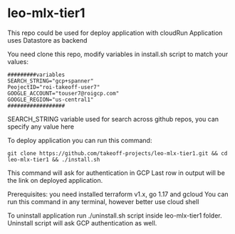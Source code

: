 # leo-mlx-tier1

This repo could be used for deploy application with cloudRun 
Application uses Datastore as backend

You need clone this repo, modify variables in install.sh script to match your values:
```
#########variables
SEARCH_STRING="gcp+spanner"
PeojectID="roi-takeoff-user7"
GOOGLE_ACCOUNT="touser7@roigcp.com"
GOOGLE_REGION="us-central1"
##################

```

SEARCH_STRING variable used for search across github repos, you can specify any value here

To deploy application you can run this command:
```
git clone https://github.com/takeoff-projects/leo-mlx-tier1.git && cd leo-mlx-tier1 && ./install.sh
```

This command will ask for authentication in GCP
Last row in output will be the link on deployed application.

Prerequisites: you need installed terraform v1.x, go 1.17 and gcloud
You can run this command in any terminal, however better use cloud shell

To uninstall application run ./uninstall.sh script inside leo-mlx-tier1 folder.
Uninstall script will ask GCP authentication as well.
